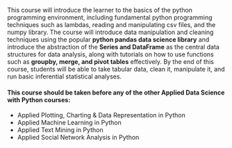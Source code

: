 This course will introduce the learner to the basics of the python programming environment, including fundamental python programming techniques such as lambdas, reading and manipulating csv files, and the numpy library. The course will introduce data manipulation and cleaning techniques using the popular **python pandas data science library** and introduce the abstraction of the **Series and DataFrame** as the central data structures for data analysis, along with tutorials on how to use functions such as **groupby, merge, and pivot tables** effectively. By the end of this course, students will be able to take tabular data, clean it, manipulate it, and run basic inferential statistical analyses. 


#### This course should be taken before any of the other Applied Data Science with Python courses: 
* Applied Plotting, Charting & Data Representation in Python
* Applied Machine Learning in Python
* Applied Text Mining in Python 
* Applied Social Network Analysis in Python
